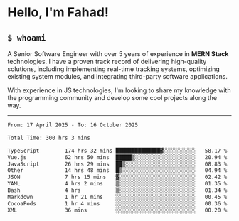 <h1>Hello, I'm Fahad!</h1>

<h2><code>$ whoami</code></h2>

A Senior Software Engineer with over 5 years of experience in **MERN Stack** technologies. I have a proven track record of delivering high-quality solutions, including implementing real-time tracking systems, optimizing existing system modules, and integrating third-party software applications.

With experience in JS technologies, I'm looking to share my knowledge with the programming community and develop some cool projects along the way.

---

<!--START_SECTION:waka-->

```txt
From: 17 April 2025 - To: 16 October 2025

Total Time: 300 hrs 3 mins

TypeScript        174 hrs 32 mins ██████████████▓░░░░░░░░░░   58.17 %
Vue.js            62 hrs 50 mins  █████▒░░░░░░░░░░░░░░░░░░░   20.94 %
JavaScript        26 hrs 29 mins  ██▒░░░░░░░░░░░░░░░░░░░░░░   08.83 %
Other             14 hrs 48 mins  █▒░░░░░░░░░░░░░░░░░░░░░░░   04.94 %
JSON              7 hrs 15 mins   ▓░░░░░░░░░░░░░░░░░░░░░░░░   02.42 %
YAML              4 hrs 2 mins    ▒░░░░░░░░░░░░░░░░░░░░░░░░   01.35 %
Bash              4 hrs           ▒░░░░░░░░░░░░░░░░░░░░░░░░   01.34 %
Markdown          1 hr 21 mins    ░░░░░░░░░░░░░░░░░░░░░░░░░   00.45 %
CocoaPods         1 hr 4 mins     ░░░░░░░░░░░░░░░░░░░░░░░░░   00.36 %
XML               36 mins         ░░░░░░░░░░░░░░░░░░░░░░░░░   00.20 %
```

<!--END_SECTION:waka-->

<!--
**heyFahad/heyFahad** is a ✨ _special_ ✨ repository because its `README.md` (this file) appears on your GitHub profile.

Here are some ideas to get you started:

- 🔭 I’m currently working on ...
- 🌱 I’m currently learning ...
- 👯 I’m looking to collaborate on ...
- 🤔 I’m looking for help with ...
- 💬 Ask me about ...
- 📫 How to reach me: ...
- 😄 Pronouns: ...
- ⚡ Fun fact: ...
-->
